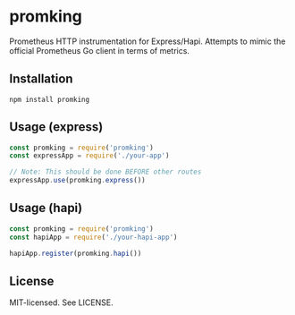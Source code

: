 # promking

Prometheus HTTP instrumentation for Express/Hapi. Attempts to mimic the official Prometheus Go client in terms of metrics.

## Installation

```
npm install promking
```

## Usage (express)

```js
const promking = require('promking')
const expressApp = require('./your-app')

// Note: This should be done BEFORE other routes
expressApp.use(promking.express())
```

## Usage (hapi)

```js
const promking = require('promking')
const hapiApp = require('./your-hapi-app')

hapiApp.register(promking.hapi())
```

## License

MIT-licensed. See LICENSE.
